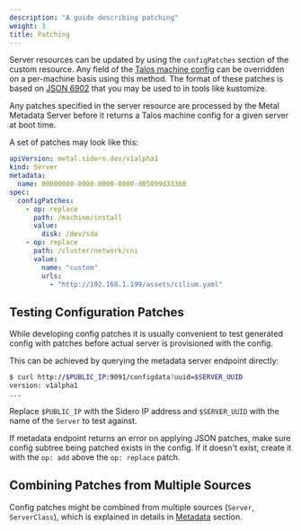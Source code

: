 ```yaml
---
description: "A guide describing patching"
weight: 3
title: Patching
---
```


Server resources can be updated by using the `configPatches` section of the custom resource.
Any field of the [Talos machine config](https://www.talos.dev/docs/v0.8/reference/configuration/)
can be overridden on a per-machine basis using this method.
The format of these patches is based on [JSON 6902](http://jsonpatch.com/) that you may be used to in tools like kustomize.

Any patches specified in the server resource are processed by the Metal Metadata Server before it returns a Talos machine config for a given server at boot time.

A set of patches may look like this:

```yaml
apiVersion: metal.sidero.dev/v1alpha1
kind: Server
metadata:
  name: 00000000-0000-0000-0000-d05099d33360
spec:
  configPatches:
    - op: replace
      path: /machine/install
      value:
        disk: /dev/sda
    - op: replace
      path: /cluster/network/cni
      value:
        name: "custom"
        urls:
          - "http://192.168.1.199/assets/cilium.yaml"
```

## Testing Configuration Patches

While developing config patches it is usually convenient to test generated config with patches
before actual server is provisioned with the config.

This can be achieved by querying the metadata server endpoint directly:

```sh
$ curl http://$PUBLIC_IP:9091/configdata?uuid=$SERVER_UUID
version: v1alpha1
...
```

Replace `$PUBLIC_IP` with the Sidero IP address and `$SERVER_UUID` with the name of the `Server` to test
against.

If metadata endpoint returns an error on applying JSON patches, make sure config subtree being patched exists in the config.
If it doesn't exist, create it with the `op: add` above the `op: replace` patch.

## Combining Patches from Multiple Sources

Config patches might be combined from multiple sources (`Server`, `ServerClass`), which is explained in details
in [Metadata](../../configuration/metadata/) section.
